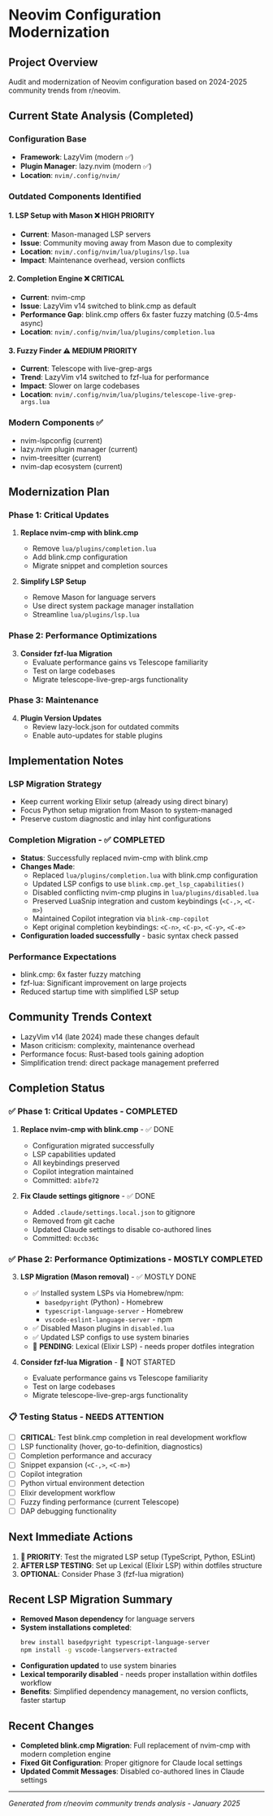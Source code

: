 # Neovim Configuration Modernization

## Project Overview
Audit and modernization of Neovim configuration based on 2024-2025 community trends from r/neovim.

## Current State Analysis (Completed)

### Configuration Base
- **Framework**: LazyVim (modern ✅)
- **Plugin Manager**: lazy.nvim (modern ✅)
- **Location**: `nvim/.config/nvim/`

### Outdated Components Identified

#### 1. LSP Setup with Mason ❌ **HIGH PRIORITY**
- **Current**: Mason-managed LSP servers
- **Issue**: Community moving away from Mason due to complexity
- **Location**: `nvim/.config/nvim/lua/plugins/lsp.lua`
- **Impact**: Maintenance overhead, version conflicts

#### 2. Completion Engine ❌ **CRITICAL**
- **Current**: nvim-cmp
- **Issue**: LazyVim v14 switched to blink.cmp as default
- **Performance Gap**: blink.cmp offers 6x faster fuzzy matching (0.5-4ms async)
- **Location**: `nvim/.config/nvim/lua/plugins/completion.lua`

#### 3. Fuzzy Finder ⚠️ **MEDIUM PRIORITY**
- **Current**: Telescope with live-grep-args
- **Trend**: LazyVim v14 switched to fzf-lua for performance
- **Impact**: Slower on large codebases
- **Location**: `nvim/.config/nvim/lua/plugins/telescope-live-grep-args.lua`

### Modern Components ✅
- nvim-lspconfig (current)
- lazy.nvim plugin manager (current)
- nvim-treesitter (current)
- nvim-dap ecosystem (current)

## Modernization Plan

### Phase 1: Critical Updates
1. **Replace nvim-cmp with blink.cmp**
   - Remove `lua/plugins/completion.lua`
   - Add blink.cmp configuration
   - Migrate snippet and completion sources

2. **Simplify LSP Setup** 
   - Remove Mason for language servers
   - Use direct system package manager installation
   - Streamline `lua/plugins/lsp.lua`

### Phase 2: Performance Optimizations
3. **Consider fzf-lua Migration**
   - Evaluate performance gains vs Telescope familiarity
   - Test on large codebases
   - Migrate telescope-live-grep-args functionality

### Phase 3: Maintenance
4. **Plugin Version Updates**
   - Review lazy-lock.json for outdated commits
   - Enable auto-updates for stable plugins

## Implementation Notes

### LSP Migration Strategy
- Keep current working Elixir setup (already using direct binary)
- Focus Python setup migration from Mason to system-managed
- Preserve custom diagnostic and inlay hint configurations

### Completion Migration - ✅ COMPLETED
- **Status**: Successfully replaced nvim-cmp with blink.cmp
- **Changes Made**:
  - Replaced `lua/plugins/completion.lua` with blink.cmp configuration
  - Updated LSP configs to use `blink.cmp.get_lsp_capabilities()`
  - Disabled conflicting nvim-cmp plugins in `lua/plugins/disabled.lua`
  - Preserved LuaSnip integration and custom keybindings (`<C-,>`, `<C-m>`)
  - Maintained Copilot integration via `blink-cmp-copilot`
  - Kept original completion keybindings: `<C-n>`, `<C-p>`, `<C-y>`, `<C-e>`
- **Configuration loaded successfully** - basic syntax check passed

### Performance Expectations
- blink.cmp: 6x faster fuzzy matching
- fzf-lua: Significant improvement on large projects
- Reduced startup time with simplified LSP setup

## Community Trends Context
- LazyVim v14 (late 2024) made these changes default
- Mason criticism: complexity, maintenance overhead
- Performance focus: Rust-based tools gaining adoption
- Simplification trend: direct package management preferred

## Completion Status

### ✅ Phase 1: Critical Updates - COMPLETED
1. **Replace nvim-cmp with blink.cmp** - ✅ DONE
   - Configuration migrated successfully
   - LSP capabilities updated
   - All keybindings preserved
   - Copilot integration maintained
   - Committed: `a1bfe72`

2. **Fix Claude settings gitignore** - ✅ DONE
   - Added `.claude/settings.local.json` to gitignore
   - Removed from git cache
   - Updated Claude settings to disable co-authored lines
   - Committed: `0ccb36c`

### ✅ Phase 2: Performance Optimizations - MOSTLY COMPLETED
3. **LSP Migration (Mason removal)** - ✅ MOSTLY DONE
   - ✅ Installed system LSPs via Homebrew/npm:
     - `basedpyright` (Python) - Homebrew
     - `typescript-language-server` - Homebrew  
     - `vscode-eslint-language-server` - npm
   - ✅ Disabled Mason plugins in `disabled.lua`
   - ✅ Updated LSP configs to use system binaries
   - 🔄 **PENDING**: Lexical (Elixir LSP) - needs proper dotfiles integration

4. **Consider fzf-lua Migration** - 🔄 NOT STARTED
   - Evaluate performance gains vs Telescope familiarity
   - Test on large codebases
   - Migrate telescope-live-grep-args functionality

### 📋 Testing Status - NEEDS ATTENTION
- [ ] **CRITICAL**: Test blink.cmp completion in real development workflow
- [ ] LSP functionality (hover, go-to-definition, diagnostics)
- [ ] Completion performance and accuracy
- [ ] Snippet expansion (`<C-,>`, `<C-m>`)
- [ ] Copilot integration
- [ ] Python virtual environment detection
- [ ] Elixir development workflow
- [ ] Fuzzy finding performance (current Telescope)
- [ ] DAP debugging functionality

## Next Immediate Actions
1. **🚨 PRIORITY**: Test the migrated LSP setup (TypeScript, Python, ESLint)
2. **AFTER LSP TESTING**: Set up Lexical (Elixir LSP) within dotfiles structure
3. **OPTIONAL**: Consider Phase 3 (fzf-lua migration)

## Recent LSP Migration Summary
- **Removed Mason dependency** for language servers  
- **System installations completed**:
  ```bash
  brew install basedpyright typescript-language-server
  npm install -g vscode-langservers-extracted
  ```
- **Configuration updated** to use system binaries
- **Lexical temporarily disabled** - needs proper installation within dotfiles workflow
- **Benefits**: Simplified dependency management, no version conflicts, faster startup

## Recent Changes
- **Completed blink.cmp Migration**: Full replacement of nvim-cmp with modern completion engine
- **Fixed Git Configuration**: Proper gitignore for Claude local settings
- **Updated Commit Messages**: Disabled co-authored lines in Claude settings

---
*Generated from r/neovim community trends analysis - January 2025*
